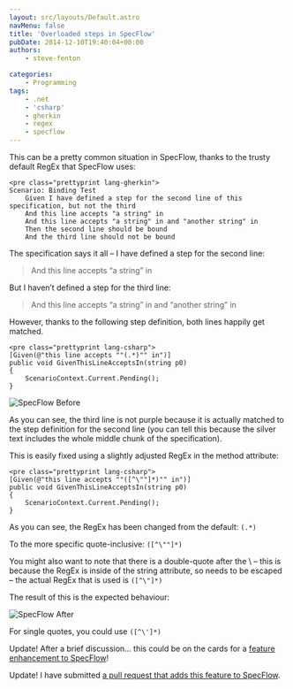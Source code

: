 ```yaml
---
layout: src/layouts/Default.astro
navMenu: false
title: 'Overloaded steps in SpecFlow'
pubDate: 2014-12-10T19:40:04+00:00
authors:
    - steve-fenton

categories:
    - Programming
tags:
    - .net
    - 'csharp'
    - gherkin
    - regex
    - specflow
---
```


This can be a pretty common situation in SpecFlow, thanks to the trusty default RegEx that SpecFlow uses:

```
<pre class="prettyprint lang-gherkin">
Scenario: Binding Test
    Given I have defined a step for the second line of this specification, but not the third
    And this line accepts "a string" in
    And this line accepts "a string" in and "another string" in
    Then the second line should be bound
    And the third line should not be bound
```
The specification says it all – I have defined a step for the second line:

> And this line accepts “a string” in

But I haven’t defined a step for the third line:

> And this line accepts “a string” in and “another string” in

However, thanks to the following step definition, both lines happily get matched.

```
<pre class="prettyprint lang-csharp">
[Given(@"this line accepts ""(.*)"" in")]
public void GivenThisLineAcceptsIn(string p0)
{
    ScenarioContext.Current.Pending();
}
```
![SpecFlow Before](/img/2015/07/specflow-before.png)

As you can see, the third line is not purple because it is actually matched to the step definition for the second line (you can tell this because the silver text includes the whole middle chunk of the specification).

This is easily fixed using a slightly adjusted RegEx in the method attribute:

```
<pre class="prettyprint lang-csharp">
[Given(@"this line accepts ""([^\""]*)"" in")]
public void GivenThisLineAcceptsIn(string p0)
{
    ScenarioContext.Current.Pending();
}
```
As you can see, the RegEx has been changed from the default: `(.*)`

To the more specific quote-inclusive: `([^\""]*)`

You might also want to note that there is a double-quote after the \\ – this is because the RegEx is inside of the string attribute, so needs to be escaped – the actual RegEx that is used is `([^\"]*)`

The result of this is the expected behaviour:

![SpecFlow After](/img/2015/07/specflow-after.png)

For single quotes, you could use `([^\']*)`

Update! After a brief discussion… this could be on the cards for a [feature enhancement to SpecFlow](https://github.com/techtalk/SpecFlow/issues/309)!

Update! I have submitted [a pull request that adds this feature to SpecFlow](https://github.com/techtalk/SpecFlow/pull/383).